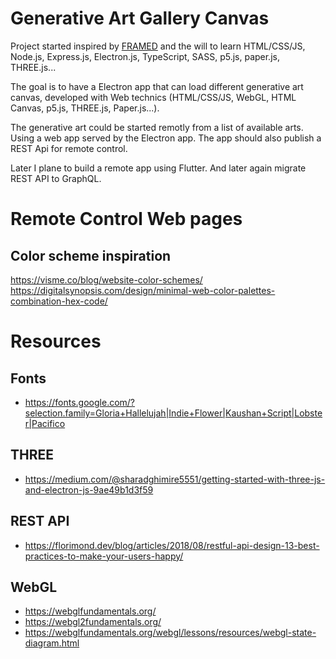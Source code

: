 # Generative Art Gallery Canvas

Project started inspired by [FRAMED](https://frm.fm/) and the will to learn HTML/CSS/JS, Node.js, Express.js, Electron.js, TypeScript, SASS, p5.js, paper.js, THREE.js...
 
The goal is to have a Electron app that can load different generative art canvas, developed with Web technics (HTML/CSS/JS, WebGL, HTML Canvas, p5.js, THREE.js, Paper.js...).

The generative art could be started remotly from a list of available arts. Using a web app served by the Electron app. The app should also publish a REST Api for remote control.

Later I plane to build a remote app using Flutter.
And later again migrate REST API to GraphQL.

# Remote Control Web pages

## Color scheme inspiration
https://visme.co/blog/website-color-schemes/
https://digitalsynopsis.com/design/minimal-web-color-palettes-combination-hex-code/
  

# Resources
## Fonts
* https://fonts.google.com/?selection.family=Gloria+Hallelujah|Indie+Flower|Kaushan+Script|Lobster|Pacifico

## THREE
* https://medium.com/@sharadghimire5551/getting-started-with-three-js-and-electron-js-9ae49b1d3f59

## REST API
* https://florimond.dev/blog/articles/2018/08/restful-api-design-13-best-practices-to-make-your-users-happy/

## WebGL

* https://webglfundamentals.org/
* https://webgl2fundamentals.org/
* https://webglfundamentals.org/webgl/lessons/resources/webgl-state-diagram.html

